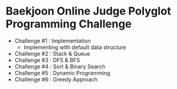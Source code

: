 # Baekjoon Online Judge Polyglot Programming Challenge

* Challenge #1 : Implementation
  * Implementing with default data structure
* Challenge #2 : Stack & Queue
* Challenge #3 : DFS & BFS
* Challenge #4 : Sort & Binary Search
* Challenge #5 : Dynamic Programming
* Challenge #6 : Greedy Approach
